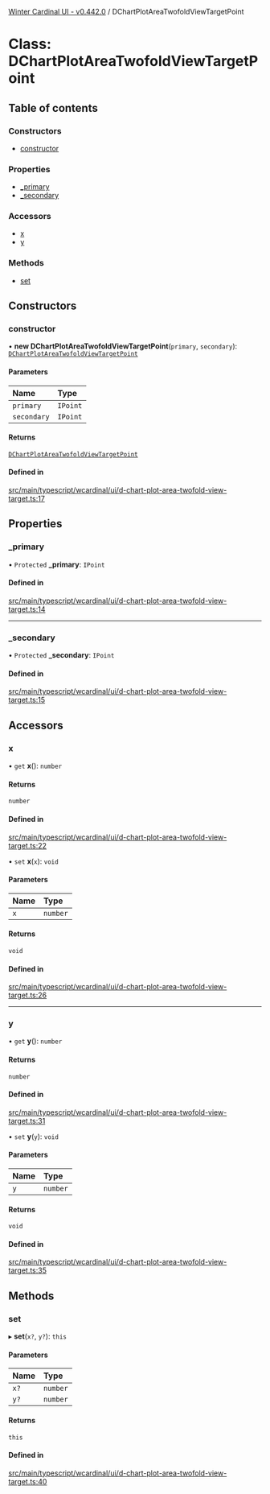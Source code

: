[Winter Cardinal UI - v0.442.0](../index.md) / DChartPlotAreaTwofoldViewTargetPoint

# Class: DChartPlotAreaTwofoldViewTargetPoint

## Table of contents

### Constructors

- [constructor](DChartPlotAreaTwofoldViewTargetPoint.md#constructor)

### Properties

- [\_primary](DChartPlotAreaTwofoldViewTargetPoint.md#_primary)
- [\_secondary](DChartPlotAreaTwofoldViewTargetPoint.md#_secondary)

### Accessors

- [x](DChartPlotAreaTwofoldViewTargetPoint.md#x)
- [y](DChartPlotAreaTwofoldViewTargetPoint.md#y)

### Methods

- [set](DChartPlotAreaTwofoldViewTargetPoint.md#set)

## Constructors

### constructor

• **new DChartPlotAreaTwofoldViewTargetPoint**(`primary`, `secondary`): [`DChartPlotAreaTwofoldViewTargetPoint`](DChartPlotAreaTwofoldViewTargetPoint.md)

#### Parameters

| Name | Type |
| :------ | :------ |
| `primary` | `IPoint` |
| `secondary` | `IPoint` |

#### Returns

[`DChartPlotAreaTwofoldViewTargetPoint`](DChartPlotAreaTwofoldViewTargetPoint.md)

#### Defined in

[src/main/typescript/wcardinal/ui/d-chart-plot-area-twofold-view-target.ts:17](https://github.com/winter-cardinal/winter-cardinal-ui/blob/v0.442.0/src/main/typescript/wcardinal/ui/d-chart-plot-area-twofold-view-target.ts#L17)

## Properties

### \_primary

• `Protected` **\_primary**: `IPoint`

#### Defined in

[src/main/typescript/wcardinal/ui/d-chart-plot-area-twofold-view-target.ts:14](https://github.com/winter-cardinal/winter-cardinal-ui/blob/v0.442.0/src/main/typescript/wcardinal/ui/d-chart-plot-area-twofold-view-target.ts#L14)

___

### \_secondary

• `Protected` **\_secondary**: `IPoint`

#### Defined in

[src/main/typescript/wcardinal/ui/d-chart-plot-area-twofold-view-target.ts:15](https://github.com/winter-cardinal/winter-cardinal-ui/blob/v0.442.0/src/main/typescript/wcardinal/ui/d-chart-plot-area-twofold-view-target.ts#L15)

## Accessors

### x

• `get` **x**(): `number`

#### Returns

`number`

#### Defined in

[src/main/typescript/wcardinal/ui/d-chart-plot-area-twofold-view-target.ts:22](https://github.com/winter-cardinal/winter-cardinal-ui/blob/v0.442.0/src/main/typescript/wcardinal/ui/d-chart-plot-area-twofold-view-target.ts#L22)

• `set` **x**(`x`): `void`

#### Parameters

| Name | Type |
| :------ | :------ |
| `x` | `number` |

#### Returns

`void`

#### Defined in

[src/main/typescript/wcardinal/ui/d-chart-plot-area-twofold-view-target.ts:26](https://github.com/winter-cardinal/winter-cardinal-ui/blob/v0.442.0/src/main/typescript/wcardinal/ui/d-chart-plot-area-twofold-view-target.ts#L26)

___

### y

• `get` **y**(): `number`

#### Returns

`number`

#### Defined in

[src/main/typescript/wcardinal/ui/d-chart-plot-area-twofold-view-target.ts:31](https://github.com/winter-cardinal/winter-cardinal-ui/blob/v0.442.0/src/main/typescript/wcardinal/ui/d-chart-plot-area-twofold-view-target.ts#L31)

• `set` **y**(`y`): `void`

#### Parameters

| Name | Type |
| :------ | :------ |
| `y` | `number` |

#### Returns

`void`

#### Defined in

[src/main/typescript/wcardinal/ui/d-chart-plot-area-twofold-view-target.ts:35](https://github.com/winter-cardinal/winter-cardinal-ui/blob/v0.442.0/src/main/typescript/wcardinal/ui/d-chart-plot-area-twofold-view-target.ts#L35)

## Methods

### set

▸ **set**(`x?`, `y?`): `this`

#### Parameters

| Name | Type |
| :------ | :------ |
| `x?` | `number` |
| `y?` | `number` |

#### Returns

`this`

#### Defined in

[src/main/typescript/wcardinal/ui/d-chart-plot-area-twofold-view-target.ts:40](https://github.com/winter-cardinal/winter-cardinal-ui/blob/v0.442.0/src/main/typescript/wcardinal/ui/d-chart-plot-area-twofold-view-target.ts#L40)
